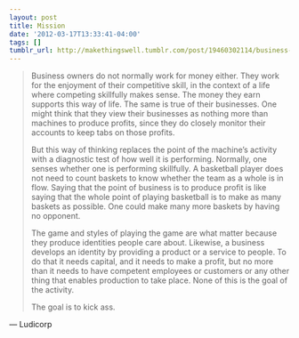 ```yaml
---
layout: post
title: Mission
date: '2012-03-17T13:33:41-04:00'
tags: []
tumblr_url: http://makethingswell.tumblr.com/post/19460302114/business-owners-do-not-normally-work-for-money
---
```


> Business owners do not normally work for money either. They work for the enjoyment of their competitive skill, in the context of a life where competing skillfully makes sense. The money they earn supports this way of life. The same is true of their businesses. One might think that they view their businesses as nothing more than machines to produce profits, since they do closely monitor their accounts to keep tabs on those profits.
>
> But this way of thinking replaces the point of the machine’s activity with a diagnostic test of how well it is performing. Normally, one senses whether one is performing skillfully. A basketball player does not need to count baskets to know whether the team as a whole is in flow. Saying that the point of business is to produce profit is like saying that the whole point of playing basketball is to make as many baskets as possible. One could make many more baskets by having no opponent.
>
>The game and styles of playing the game are what matter because they produce identities people care about. Likewise, a business develops an identity by providing a product or a service to people. To do that it needs capital, and it needs to make a profit, but no more than it needs to have competent employees or customers or any other thing that enables production to take place. None of this is the goal of the activity. 
>
> The goal is to kick ass.

— Ludicorp
